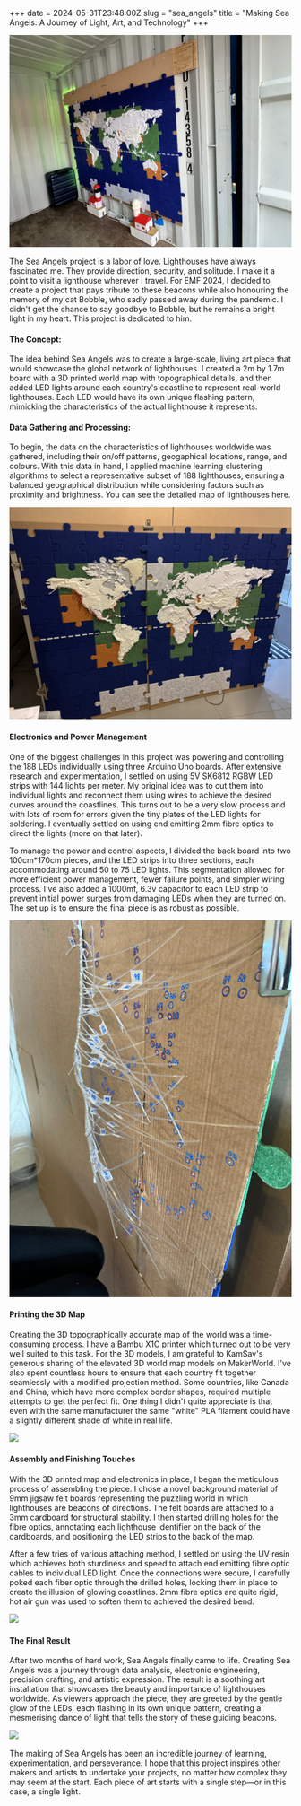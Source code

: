 +++ 
date = 2024-05-31T23:48:00Z 
slug = "sea_angels" 
title = "Making Sea Angels: A Journey of Light, Art, and Technology" 
+++

![](/uploads/container.JPEG)

The Sea Angels project is a labor of love. Lighthouses have always fascinated me. They provide direction, security, and solitude. I make it a point to visit a lighthouse wherever I travel. For EMF 2024, I decided to create a project that pays tribute to these beacons while also honouring the memory of my cat Bobble, who sadly passed away during the pandemic. I didn't get the chance to say goodbye to Bobble, but he remains a bright light in my heart. This project is dedicated to him.

#### The Concept:
The idea behind Sea Angels was to create a large-scale, living art piece that would showcase the global network of lighthouses. I created a 2m by 1.7m board with a 3D printed world map with topographical details, and then added LED lights around each country's coastline to represent real-world lighthouses. Each LED would have its own unique flashing pattern, mimicking the characteristics of the actual lighthouse it represents.

#### Data Gathering and Processing:
To begin, the data on the characteristics of lighthouses worldwide was gathered, including their on/off patterns, geogaphical locations, range, and colours. With this data in hand, I applied machine learning clustering algorithms to select a representative subset of 188 lighthouses, ensuring a balanced geographical distribution while considering factors such as proximity and brightness. You can see the detailed map of lighthouses here.

![](/uploads/full_map.JPEG)

#### Electronics and Power Management
One of the biggest challenges in this project was powering and controlling the 188 LEDs individually using three Arduino Uno boards. After extensive research and experimentation, I settled on using 5V SK6812  RGBW LED strips with 144 lights per meter. My original idea was to cut them into individual lights and reconnect them using wires to achieve the desired curves around the coastlines. This turns out to be a very slow process and with lots of room for errors given the tiny plates of the LED lights for soldering. I eventually settled on using end emitting 2mm fibre optics to direct the lights (more on that later).

To manage the power and control aspects, I divided the back board into two 100cm*170cm pieces, and the LED strips into three sections, each accommodating around 50  to 75 LED lights. This segmentation allowed for more efficient power management, fewer failure points, and simpler wiring process. I've also added a 1000mf, 6.3v capacitor to each LED strip to prevent initial power surges from damaging LEDs when they are turned on. The set up is to ensure the final piece is as robust as possible.

![](/uploads/resin_back.JPEG)

#### Printing the 3D Map

Creating the 3D topographically accurate map of the world was a time-consuming process. I have a Bambu X1C  printer which turned out to be very well suited to this task. For the 3D models, I am grateful to KamSav's generous sharing of the elevated 3D world map models on MakerWorld. I've also spent countless hours to ensure that each country fit together seamlessly with a modified projection method. Some countries, like Canada and China, which have more complex border shapes, required multiple attempts to get the perfect fit. One thing I didn't quite appreciate is that even with the same manufacturer the same "white" PLA filament could have a slightly different shade of white in real life. 

![](/uploads/map_partial.JPEG)

#### Assembly and Finishing Touches

With the 3D printed map and electronics in place, I began the meticulous process of assembling the piece. I chose a novel background material of 9mm jigsaw felt boards representing the puzzling world in which lighthouses are beacons of directions. The felt boards are attached to a 3mm cardboard for structural stability.  I then started drilling holes for the fibre optics, annotating each lighthouse identifier on the back of the cardboards, and positioning the LED strips to the back of the map.

After a few tries of various attaching method, I settled on using the UV resin which achieves both sturdiness and speed to attach end emitting fibre optic cables to individual LED light. Once the connections were secure, I carefully poked each fiber optic through the drilled holes, locking them in place to create the illusion of glowing coastlines. 2mm fibre optics are quite rigid, hot air gun was used to soften them to achieved the desired bend.

![](/uploads/electronics.JPEG)

#### The Final Result
After two months of hard work, Sea Angels finally came to life. Creating Sea Angels was a journey through data analysis, electronic engineering, precision crafting, and artistic expression. The result is a soothing art installation that showcases the beauty and importance of lighthouses worldwide. As viewers approach the piece, they are greeted by the gentle glow of the LEDs, each flashing in its own unique pattern, creating a mesmerising dance of light that tells the story of these guiding beacons.

![](/uploads/lighthouses_24fps.gif)

The making of Sea Angels has been an incredible journey of learning, experimentation, and perseverance. I hope that this project inspires other makers and artists to undertake your projects, no matter how complex they may seem at the start. Each piece of art starts with a single step—or in this case, a single light.

